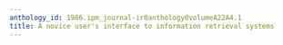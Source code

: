 ```yaml
---
anthology_id: 1986.ipm_journal-ir0anthology0volumeA22A4.1
title: A novice user's interface to information retrieval systems
---
```

